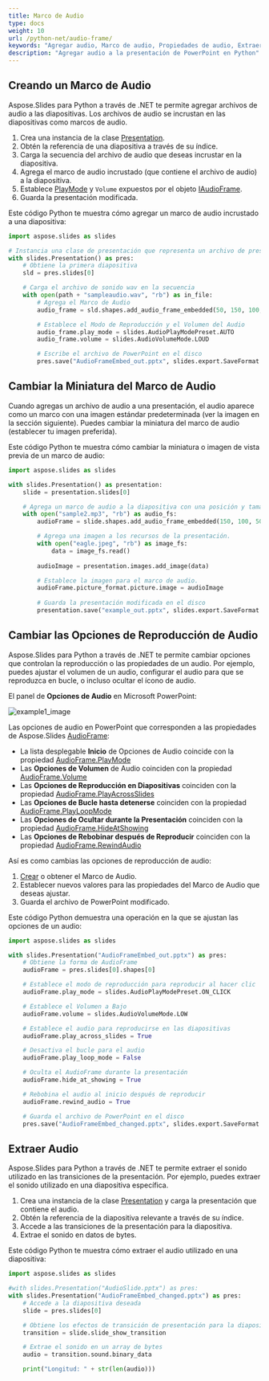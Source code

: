 ```yaml
---
title: Marco de Audio
type: docs
weight: 10
url: /python-net/audio-frame/
keywords: "Agregar audio, Marco de audio, Propiedades de audio, Extraer audio, Python, Aspose.Slides para Python a través de .NET"
description: "Agregar audio a la presentación de PowerPoint en Python"
---
```


## **Creando un Marco de Audio**
Aspose.Slides para Python a través de .NET te permite agregar archivos de audio a las diapositivas. Los archivos de audio se incrustan en las diapositivas como marcos de audio.

1. Crea una instancia de la clase [Presentation](https://reference.aspose.com/slides/python-net/aspose.slides/presentation/).
2. Obtén la referencia de una diapositiva a través de su índice.
3. Carga la secuencia del archivo de audio que deseas incrustar en la diapositiva.
4. Agrega el marco de audio incrustado (que contiene el archivo de audio) a la diapositiva.
5. Establece [PlayMode](https://reference.aspose.com/slides/python-net/aspose.slides/audioplaymodepreset) y `Volume` expuestos por el objeto [IAudioFrame](https://reference.aspose.com/slides/python-net/aspose.slides/audioframe/).
6. Guarda la presentación modificada.

Este código Python te muestra cómo agregar un marco de audio incrustado a una diapositiva:

```python
import aspose.slides as slides

# Instancia una clase de presentación que representa un archivo de presentación
with slides.Presentation() as pres:
    # Obtiene la primera diapositiva
    sld = pres.slides[0]

    # Carga el archivo de sonido wav en la secuencia
    with open(path + "sampleaudio.wav", "rb") as in_file:
        # Agrega el Marco de Audio
        audio_frame = sld.shapes.add_audio_frame_embedded(50, 150, 100, 100, in_file)

        # Establece el Modo de Reproducción y el Volumen del Audio
        audio_frame.play_mode = slides.AudioPlayModePreset.AUTO
        audio_frame.volume = slides.AudioVolumeMode.LOUD

        # Escribe el archivo de PowerPoint en el disco
        pres.save("AudioFrameEmbed_out.pptx", slides.export.SaveFormat.PPTX)
```

## **Cambiar la Miniatura del Marco de Audio**

Cuando agregas un archivo de audio a una presentación, el audio aparece como un marco con una imagen estándar predeterminada (ver la imagen en la sección siguiente). Puedes cambiar la miniatura del marco de audio (establecer tu imagen preferida).

Este código Python te muestra cómo cambiar la miniatura o imagen de vista previa de un marco de audio:

```python
import aspose.slides as slides

with slides.Presentation() as presentation:
    slide = presentation.slides[0]

    # Agrega un marco de audio a la diapositiva con una posición y tamaño especificados.
    with open("sample2.mp3", "rb") as audio_fs:
        audioFrame = slide.shapes.add_audio_frame_embedded(150, 100, 50, 50, audio_fs)

        # Agrega una imagen a los recursos de la presentación.
        with open("eagle.jpeg", "rb") as image_fs:
            data = image_fs.read()
        
        audioImage = presentation.images.add_image(data)

        # Establece la imagen para el marco de audio.
        audioFrame.picture_format.picture.image = audioImage
        
        # Guarda la presentación modificada en el disco
        presentation.save("example_out.pptx", slides.export.SaveFormat.PPTX)
```

## **Cambiar las Opciones de Reproducción de Audio**

Aspose.Slides para Python a través de .NET te permite cambiar opciones que controlan la reproducción o las propiedades de un audio. Por ejemplo, puedes ajustar el volumen de un audio, configurar el audio para que se reproduzca en bucle, o incluso ocultar el ícono de audio.

El panel de **Opciones de Audio** en Microsoft PowerPoint:

![example1_image](audio_frame_0.png)

Las opciones de audio en PowerPoint que corresponden a las propiedades de Aspose.Slides [AudioFrame](https://reference.aspose.com/slides/python-net/aspose.slides/audioframe/):
- La lista desplegable **Inicio** de Opciones de Audio coincide con la propiedad [AudioFrame.PlayMode](https://reference.aspose.com/slides/python-net/aspose.slides/audioframe/) 
- Las **Opciones de Volumen** de Audio coinciden con la propiedad [AudioFrame.Volume](https://reference.aspose.com/slides/python-net/aspose.slides/audioframe/) 
- Las **Opciones de Reproducción en Diapositivas** coinciden con la propiedad [AudioFrame.PlayAcrossSlides](https://reference.aspose.com/slides/python-net/aspose.slides/audioframe/) 
- Las **Opciones de Bucle hasta detenerse** coinciden con la propiedad [AudioFrame.PlayLoopMode](https://reference.aspose.com/slides/python-net/aspose.slides/audioframe/) 
- Las **Opciones de Ocultar durante la Presentación** coinciden con la propiedad [AudioFrame.HideAtShowing](https://reference.aspose.com/slides/python-net/aspose.slides/audioframe/) 
- Las **Opciones de Rebobinar después de Reproducir** coinciden con la propiedad [AudioFrame.RewindAudio](https://reference.aspose.com/slides/python-net/aspose.slides/audioframe/) 

Así es como cambias las opciones de reproducción de audio:

1. [Crear](#create-audio-frame) o obtener el Marco de Audio.
2. Establecer nuevos valores para las propiedades del Marco de Audio que deseas ajustar.
3. Guarda el archivo de PowerPoint modificado.

Este código Python demuestra una operación en la que se ajustan las opciones de un audio:

```python
import aspose.slides as slides

with slides.Presentation("AudioFrameEmbed_out.pptx") as pres:
    # Obtiene la forma de AudioFrame
    audioFrame = pres.slides[0].shapes[0]

    # Establece el modo de reproducción para reproducir al hacer clic
    audioFrame.play_mode = slides.AudioPlayModePreset.ON_CLICK

    # Establece el Volumen a Bajo
    audioFrame.volume = slides.AudioVolumeMode.LOW

    # Establece el audio para reproducirse en las diapositivas
    audioFrame.play_across_slides = True

    # Desactiva el bucle para el audio
    audioFrame.play_loop_mode = False

    # Oculta el AudioFrame durante la presentación
    audioFrame.hide_at_showing = True

    # Rebobina el audio al inicio después de reproducir
    audioFrame.rewind_audio = True

    # Guarda el archivo de PowerPoint en el disco
    pres.save("AudioFrameEmbed_changed.pptx", slides.export.SaveFormat.PPTX)
```

## **Extraer Audio**
Aspose.Slides para Python a través de .NET te permite extraer el sonido utilizado en las transiciones de la presentación. Por ejemplo, puedes extraer el sonido utilizado en una diapositiva específica.

1. Crea una instancia de la clase [Presentation](https://reference.aspose.com/slides/python-net/aspose.slides/presentation/) y carga la presentación que contiene el audio.
2. Obtén la referencia de la diapositiva relevante a través de su índice.
3. Accede a las transiciones de la presentación para la diapositiva.
4. Extrae el sonido en datos de bytes.

Este código Python te muestra cómo extraer el audio utilizado en una diapositiva:

```python
import aspose.slides as slides

#with slides.Presentation("AudioSlide.pptx") as pres:
with slides.Presentation("AudioFrameEmbed_changed.pptx") as pres:
    # Accede a la diapositiva deseada
    slide = pres.slides[0]  

    # Obtiene los efectos de transición de presentación para la diapositiva
    transition = slide.slide_show_transition

    # Extrae el sonido en un array de bytes
    audio = transition.sound.binary_data

    print("Longitud: " + str(len(audio)))
```